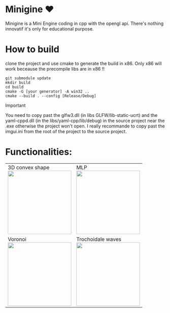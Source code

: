 # Minigine :heart:

Minigine is a Mini Engine coding in cpp with the opengl api. 
There's nothing innovatif it's only for educational purpose.

# How to build 
clone the project and use cmake to generate the build in x86. Only x86 will work beceause the precompile libs are in x86 !!
```
git submodule update
mkdir build
cd build
cmake -G [your generator] -A win32 ..
cmake --build . --config [Release/Debug]
```

> [!IMPORTANT]
> You need to copy past the glfw3.dll (in libs GLFW/lib-static-ucrt) and the yaml-cppd.dll (in the libs/yaml-cpp/lib/debug) in the source project near the .exe otherwise the project won't open.
> I really recommande to copy past the imgui.ini from the root of the project to the source project.

# Functionalities: 
|  |  |
|--|--|
|3D convex shape <br><img src="https://github.com/LaGerbe-Bohu/Minigine/assets/10485864/f9306bc0-1a29-4b6b-8879-1a60566b0e87" height="200" /> |MLP <br> <img src="https://github.com/LaGerbe-Bohu/Minigine/assets/10485864/ca0a082a-8b70-409b-8945-56e12dc894ac" height="200" />|
|Voronoi <br><img src="https://github.com/LaGerbe-Bohu/Minigine/assets/10485864/af81fb97-6ec7-40c8-960e-4778d71d8121" height="200" /> |Trochoidale waves <br> <img src="https://github.com/LaGerbe-Bohu/Minigine/assets/10485864/7a28045d-08cf-4560-8586-fb99a6a79269" height="200" />|
